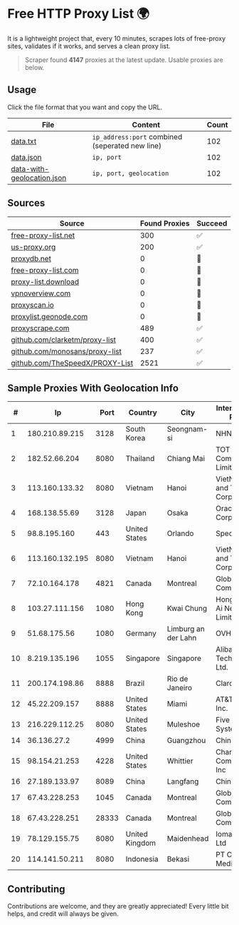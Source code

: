 
# Free HTTP Proxy List 🌍

It is a lightweight project that, every 10 minutes, scrapes lots of free-proxy sites, validates if it works, and serves a clean proxy list.


> Scraper found **4147** proxies at the latest update. Usable proxies are below.

## Usage

Click the file format that you want and copy the URL.


|File|Content|Count|
|----|-------|-----|
|[data.txt](https://raw.githubusercontent.com/themiralay/Proxy-List-World/master/data.txt)|`ip_address:port` combined (seperated new line)|102|
|[data.json](https://raw.githubusercontent.com/themiralay/Proxy-List-World/master/data.json)|`ip, port`|102|
|[data-with-geolocation.json](https://raw.githubusercontent.com/themiralay/Proxy-List-World/master/data-with-geolocation.json)|`ip, port, geolocation`|102|

## Sources

|Source|Found Proxies|Succeed|
|------|-------------|-------|
|[free-proxy-list.net](https://free-proxy-list.net)|300|✅|
|[us-proxy.org](https://www.us-proxy.org)|200|✅|
|[proxydb.net](http://proxydb.net)|0|🚫|
|[free-proxy-list.com](https://free-proxy-list.com/?page=&port=&type%5B%5D=http&type%5B%5D=https&up_time=0&search=Search)|0|🚫|
|[proxy-list.download](https://www.proxy-list.download/HTTP)|0|🚫|
|[vpnoverview.com](https://vpnoverview.com/privacy/anonymous-browsing/free-proxy-servers)|0|🚫|
|[proxyscan.io](https://www.proxyscan.io)|0|🚫|
|[proxylist.geonode.com](https://proxylist.geonode.com/api/proxy-list?limit=300&page=1&sort_by=lastChecked&sort_type=desc&protocols=http,https)|0|🚫|
|[proxyscrape.com](https://api.proxyscrape.com/v2/?request=displayproxies&protocol=http&timeout=10000&country=all&ssl=all&anonymity=all)|489|✅|
|[github.com/clarketm/proxy-list](https://raw.githubusercontent.com/clarketm/proxy-list/master/proxy-list-raw.txt)|400|✅|
|[github.com/monosans/proxy-list](https://raw.githubusercontent.com/monosans/proxy-list/main/proxies/http.txt)|237|✅|
|[github.com/TheSpeedX/PROXY-List](https://raw.githubusercontent.com/TheSpeedX/PROXY-List/master/http.txt)|2521|✅|


## Sample Proxies With Geolocation Info

|#|Ip|Port|Country|City|Internet Service Provider|
|-|--|----|-------|----|-------------------------|
|1|180.210.89.215|3128|South Korea|Seongnam-si|NHNCLOUD|
|2|182.52.66.204|8080|Thailand|Chiang Mai|TOT Public Company Limited|
|3|113.160.133.32|8080|Vietnam|Hanoi|VietNam Post and Telecom Corporation|
|4|168.138.55.69|3128|Japan|Osaka|Oracle Corporation|
|5|98.8.195.160|443|United States|Orlando|Spectrum|
|6|113.160.132.195|8080|Vietnam|Hanoi|VietNam Post and Telecom Corporation|
|7|72.10.164.178|4821|Canada|Montreal|GloboTech Communications|
|8|103.27.111.156|1080|Hong Kong|Kwai Chung|Hong Kong San Ai Net Int'l Limited|
|9|51.68.175.56|1080|Germany|Limburg an der Lahn|OVH SAS|
|10|8.219.135.196|1055|Singapore|Singapore|Alibaba (US) Technology Co., Ltd.|
|11|200.174.198.86|8888|Brazil|Rio de Janeiro|Claro S.A|
|12|45.22.209.157|8888|United States|Miami|AT&T Services, Inc.|
|13|216.229.112.25|8080|United States|Muleshoe|Five Area Systems, LLC|
|14|36.136.27.2|4999|China|Guangzhou|China Mobile|
|15|98.154.21.253|4228|United States|Whittier|Charter Communications Inc|
|16|27.189.133.97|8089|China|Langfang|Chinanet|
|17|67.43.228.253|1045|Canada|Montreal|GloboTech Communications|
|18|67.43.228.251|28333|Canada|Montreal|GloboTech Communications|
|19|78.129.155.75|8080|United Kingdom|Maidenhead|Iomart Hosting Ltd|
|20|114.141.50.211|8080|Indonesia|Bekasi|PT Cyberplus Media Pratama|



## Contributing

Contributions are welcome, and they are greatly appreciated! Every
little bit helps, and credit will always be given.

